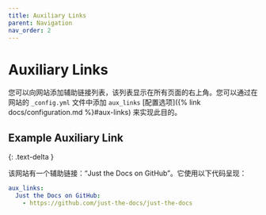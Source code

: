 ```yaml
---
title: Auxiliary Links
parent: Navigation
nav_order: 2
---
```


# Auxiliary Links

您可以向网站添加辅助链接列表，该列表显示在所有页面的右上角。您可以通过在网站的 `_config.yml` 文件中添加 `aux_links` [配置选项]({% link docs/configuration.md %}#aux-links) 来实现此目的。

## Example Auxiliary Link
{: .text-delta }

该网站有一个辅助链接：“Just the Docs on GitHub”。它使用以下代码呈现：

```yaml
aux_links:
  Just the Docs on GitHub:
    - https://github.com/just-the-docs/just-the-docs
```
